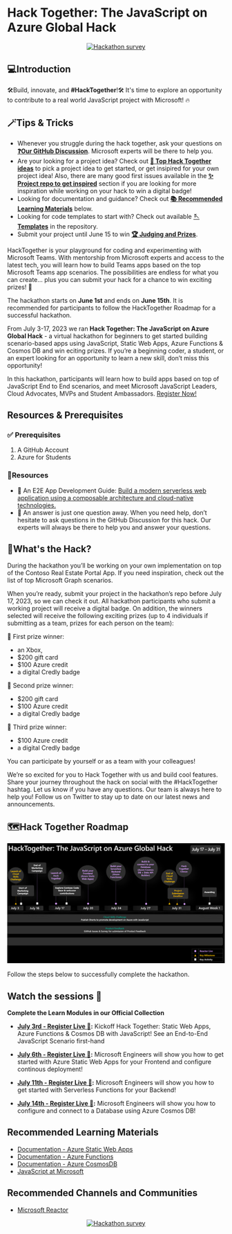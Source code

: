 # **Hack Together: The JavaScript on Azure Global Hack**


<p align="center">
  <a href="https://aka.ms/hack-together/survey"><img src="https://img.shields.io/badge/hackathon-survey-green?style=for-the-badge" alt="Hackathon survey" border="0" /></a>
</p>

## 💻Introduction

🛠️Build, innovate, and **#HackTogether**!🛠️ It's time to explore an opportunity to contribute to a real world JavaScript project with Microsoft! 🔥

## 🪄Tips & Tricks 

* Whenever you struggle during the hack together, ask your questions on **[❓Our GitHub Discussion](https://github.com/microsoft/hack-together-teams/discussions/new?category=q-a)**. Microsoft experts will be there to help you.
* Are your looking for a project idea? Check out **[📃 Top Hack Together ideas](https://github.com/microsoft/hack-together-teams/blob/main/TOP-SCENARIOS.md)** to pick a project idea to get started, or get insipired for your own project idea! Also, there are many good first issues available in the **[✨ Project repo to get inspired](https://github.com/Azure-Samples/contoso-real-estate/contribute)** section if you are looking for more inspiration while working on your hack to win a digital badge!
* Looking for documentation and guidance? Check out **[📚 Recommended Learning Materials](https://github.com/microsoft/hack-together-teams/blob/main/README.md#recommended-learning-materials-)** below.
* Looking for code templates to start with? Check out available **[🪡 Templates](https://github.com/microsoft/hack-together-teams/blob/main/README.md#templates-to-get-started-)** in the repository.
* Submit your project until June 15 to win **[🏆 Judging and Prizes](https://github.com/microsoft/hack-together-teams/blob/main/README.md#judging-and-prizes-)**.

HackTogether is your playground for coding and experimenting with Microsoft Teams. With mentorship from Microsoft experts and access to the latest tech, you will learn how to build Teams apps based on the top Microsoft Teams app scenarios. The possibilities are endless for what you can create... plus you can submit your hack for a chance to win exciting prizes! 🥳

The hackathon starts on **June 1st** and ends on **June 15th**. It is recommended for participants to follow the HackTogether Roadmap for a successful hackathon.

From July 3-17, 2023 we ran **Hack Together: The JavaScript on Azure Global Hack** - a virtual hackathon for beginners to get started building scenario-based apps using JavaScript, Static Web Apps, Azure Functions & Cosmos DB and win eciting prizes. If you’re a beginning coder, a student, or an expert looking for an opportunity to learn a new skill, don’t miss this opportunity!

In this hackathon, participants will learn how to build apps based on top of JavaScript End to End scenarios, and meet Microsoft JavaScript Leaders, Cloud Advocates, MVPs and Student Ambassadors. [Register Now!](https://forms.office.com/r/KJp0JQF6k5)

## Resources & Prerequisites

### ✅ Prerequisites
1. A GitHub Account
1. Azure for Students

### 🛄Resources
- 🏡 An E2E App Development Guide: [Build a modern serverless web application using a composable architecture and cloud-native technologies.](https://happy-tree-0d4a38b10.2.azurestaticapps.net/)
- 💬 An answer is just one question away. When you need help, don’t hesitate to ask questions in the GitHub Discussion for this hack. Our experts will always be there to help you and answer your questions.

## 🦾What's the Hack?
 
During the hackathon you’ll be working on your own implementation on top of the Contoso Real Estate Portal App. If you need inspiration, check out the list of top Microsoft Graph scenarios.

When you’re ready, submit your project in the hackathon’s repo before July 17, 2023, so we can check it out. All hackathon participants who submit a working project will receive a digital badge. On addition, the winners selected will receive the following exciting prizes (up to 4 individuals if submitting as a team, prizes for each person on the team):

🥇 First prize winner:
- an Xbox,
- $200 gift card
- $100 Azure credit
- a digital Credly badge

🥈 Second prize winner:
- $200 gift card
- $100 Azure credit
- a digital Credly badge

🥉 Third prize winner:
- $100 Azure credit
- a digital Credly badge

You can participate by yourself or as a team with your colleagues!

We’re so excited for you to Hack Together with us and build cool features. Share your journey throughout the hack on social with the #HackTogether hashtag. Let us know if you have any questions. Our team is always here to help you! Follow us on Twitter to stay up to date on our latest news and announcements.

[comment]:<> (Continue your journey)
[comment]:<> (## Continue your journey)
[comment]:<> (## Become a Trainer)

## 🗺️Hack Together Roadmap 

![Hack Together Roadmap](./assets/HackTogetherRoadmap.png)

Follow the steps below to successfully complete the hackathon.

## Watch the sessions 🎥

**Complete the Learn Modules in our Official Collection**

* **[July 3rd - Register Live 🎥](https://aka.ms/hack-together/session01):** Kickoff Hack Together: Static Web Apps, Azure Functions & Cosmos DB with JavaScript! See an End-to-End JavaScript Scenario first-hand

* **[July 6th  - Register Live 🎥](https://aka.ms/hack-together/session02):** Microsoft Engineers will show you how to get started with Azure Static Web Apps for your Frontend and configure continous deployment!

* **[July 11th  - Register Live 🎥](https://aka.ms/hack-together/session03):** Microsoft Engineers will show you how to get started with Serverless Functions for your Backend!

* **[July 14th  - Register Live 🎥](https://aka.ms/hack-together/session04):** Microsoft Engineers will show you how to configure and connect to a Database using Azure Cosmos DB!

## Recommended Learning Materials

* [Documentation - Azure Static Web Apps](https://learn.microsoft.com/en-us/azure/static-web-apps/)
* [Documentation - Azure Functions](https://learn.microsoft.com/en-us/azure/azure-functions/)
* [Documentation - Azure CosmosDB](https://learn.microsoft.com/en-us/azure/cosmos-db/)
* [JavaScript at Microsoft](https://developer.microsoft.com/en-us/javascript/)

## Recommended Channels and Communities
* [Microsoft Reactor](https://www.youtube.com/channel/UCkm6luGCS3hD25jcEhvRMIA)
<p align="center">
  <a href="https://aka.ms/hack-together/survey"><img src="https://img.shields.io/badge/hackathon-survey-green?style=for-the-badge" alt="Hackathon survey" border="0" /></a>
</p>

